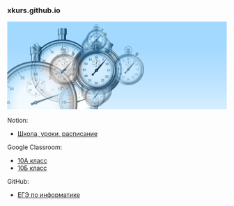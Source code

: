 ### xkurs.github.io
![Start](img/time-g28ecd4d16_1920-1024x410.jpg "Start")

Notion:
- [Школа, уроки, расписание](https://adjoining-approach-866.notion.site/School-4f36c7650e6941378b57e1b5bb74ee95 "Notion")

Google Classroom:
- [10А класс](https://classroom.google.com/c/MzgzMTI4MDA3NTEx?cjc=3h5ncfo)
- [10Б класс](https://classroom.google.com/c/MzIwMTM0NDI3MTQy?cjc=aspu2gb)

GitHub:
- [ЕГЭ по информатике](https://xkurs.github.io/KEGE/)

<!---
xkurs/xkurs is a ✨ special ✨ repository because its `README.md` (this file) appears on your GitHub profile.
You can click the Preview link to take a look at your changes.
--->
